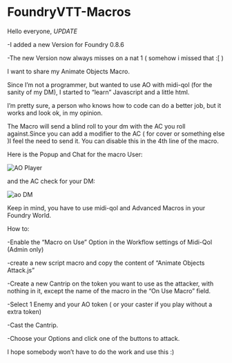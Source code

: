 # FoundryVTT-Macros

Hello everyone,
*UPDATE*

-I added a new Version for Foundry 0.8.6

-The new Version now always misses on a nat 1 ( somehow i missed that :[ )





I want to share my Animate Objects Macro.

Since I’m not a programmer, but wanted to use AO with midi-qol (for the sanity of my DM), I started to “learn” Javascript and a little html.

I’m pretty sure, a person who knows how to code can do a better job, but it works and look ok, in my opinion.

The Macro will send a blind roll to your dm with the AC you roll against.Since you can add a modifier to the AC ( for cover or something else )I feel the need to send it. You can disable this in the 4th line of the macro.

Here is the Popup and Chat for the macro User:

![AO Player](https://user-images.githubusercontent.com/53573492/120703408-8c7c1980-c4b5-11eb-83e4-5df785ff2a3d.png)

and the AC check for your DM:

![ao DM](https://user-images.githubusercontent.com/53573492/120703440-969e1800-c4b5-11eb-9944-e36471337b18.jpg)

Keep in mind, you have to use midi-qol and Advanced Macros in your Foundry World.

How to:

-Enable the “Macro on Use” Option in the Workflow settings of Midi-Qol (Admin only)

-create a new script macro and copy the content of “Animate Objects Attack.js”

-Create a new Cantrip on the token you want to use as the attacker, with nothing in it, except the name of the macro in the “On Use Macro” field.

-Select 1 Enemy and your AO token ( or your caster if you play without a extra token)

-Cast the Cantrip.

-Choose your Options and click one of the buttons to attack.

I hope somebody won’t have to do the work and use this :)
